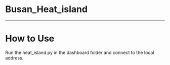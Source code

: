 # Busan_Heat_island
___________________________________________________
# How to Use
Run the heat_island.py in the dashboard folder and connect to the local address.
